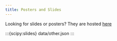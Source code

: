 ```yaml
---
title: Posters and Slides
---
```


Looking for slides or posters? They are hosted [here](https://github.com/deniederhut/Slides-SciPyConf-2018)

:::{scipy:slides} data/other.json
:::
